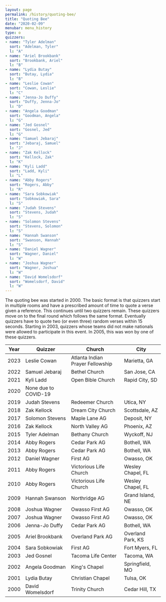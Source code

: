 ```yaml
---
layout: page
permalink: /history/quoting-bee/
title: "Quoting Bee"
date: "2020-02-09"
menubar: menu_history
type: o
quizzers:
- name: "Tyler Adelman"
  sort: "Adelman, Tyler"
  l: "A"
- name: "Ariel Brookbank"
  sort: "Brookbank, Ariel"
  l: "B"
- name: "Lydia Butay"
  sort: "Butay, Lydia"
  l: "B"
- name: "Leslie Cowan"
  sort: "Cowan, Leslie"
  l: "C"
- name: "Jenna-Jo Duffy"
  sort: "Duffy, Jenna-Jo"
  l: "D"
- name: "Angela Goodman"
  sort: "Goodman, Angela"
  l: "G"
- name: "Jed Gosnel"
  sort: "Gosnel, Jed"
  l: "G"
- name: "Samuel Jebaraj"
  sort: "Jebaraj, Samuel"
  l: "J"
- name: "Zak Kellock"
  sort: "Kellock, Zak"
  l: "K"
- name: "Kyli Ladd"
  sort: "Ladd, Kyli"
  l: "L"
- name: "Abby Rogers"
  sort: "Rogers, Abby"
  l: "R"
- name: "Sara Sobkowiak"
  sort: "Sobkowiak, Sara"
  l: "S"
- name: "Judah Stevens"
  sort: "Stevens, Judah"
  l: "S"
- name: "Solomon Stevens"
  sort: "Stevens, Solomon"
  l: "S"
- name: "Hannah Swanson"
  sort: "Swanson, Hannah"
  l: "S"
- name: "Daniel Wagner"
  sort: "Wagner, Daniel"
  l: "W"
- name: "Joshua Wagner"
  sort: "Wagner, Joshua"
  l: "W"
- name: "David Womelsdorf"
  sort: "Womelsdorf, David"
  l: "W"
---
```


The quoting bee was started in 2000. The basic format is that quizzers start in multiple rooms and have a prescribed amount of time to quote a verse given a reference. This continues until two quizzers remain. These quizzers move on to the final round which
follows the same format. Eventually quizzers have to quote two (or even three) random verses within 15 seconds. Starting in 2003, quizzers whose teams did not make nationals were allowed to participate in this event. In 2005, this was won by one of these quizzers.

| Year | Quizzer              | Church                           | City              |
| ---- | -------------------- | -------------------------------- | ----------------- |
| 2023 | Leslie Cowan         | Atlanta Indian Prayer Fellowship | Marietta, GA      |
| 2022 | Samuel Jebaraj       | Bethel Church                    | San Jose, CA      |
| 2021 | Kyli Ladd            | Open Bible Church                | Rapid City, SD    |
| 2020 | None due to COVID-19 |                                  |                   |
| 2019 | Judah Stevens        | Redeemer Church                  | Utica, NY         |
| 2018 | Zak Kellock          | Dream City Church                | Scottsdale, AZ    |
| 2017 | Solomon Stevens      | Maple Lane AG                    | Deposit, NY       |
| 2016 | Zak Kellock          | North Valley AG                  | Phoenix, AZ       |
| 2015 | Tyler Adelman        | Bethany Church                   | Wyckoff, NJ       |
| 2014 | Abby Rogers          | Cedar Park AG                    | Bothell, WA       |
| 2013 | Abby Rogers          | Cedar Park AG                    | Bothell, WA       |
| 2012 | Daniel Wagner        | First AG                         | Owasso, OK        |
| 2011 | Abby Rogers          | Victorious Life Church           | Wesley Chapel, FL |
| 2010 | Abby Rogers          | Victorious Life Church           | Wesley Chapel, FL |
| 2009 | Hannah Swanson       | Northridge AG                    | Grand Island, NE  |
| 2008 | Joshua Wagner        | Owasso First AG                  | Owasso, OK        |
| 2007 | Joshua Wagner        | Owasso First AG                  | Owasso, OK        |
| 2006 | Jenna-Jo Duffy       | Cedar Park AG                    | Bothell, WA       |
| 2005 | Ariel Brookbank      | Overland Park AG                 | Overland Park, KS |
| 2004 | Sara Sobkowiak       | First AG                         | Fort Myers, FL    |
| 2003 | Jed Gosnel           | Tacoma Life Center               | Tacoma, WA        |
| 2002 | Angela Goodman       | King's Chapel                    | Springfield, MO   |
| 2001 | Lydia Butay          | Christian Chapel                 | Tulsa, OK         |
| 2000 | David Womelsdorf     | Trinity Church                   | Cedar Hill, TX    |